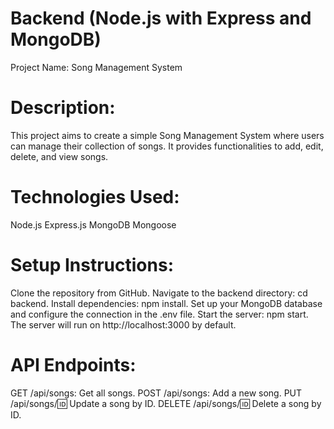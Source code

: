 # Backend (Node.js with Express and MongoDB)
Project Name: Song Management System
# Description:
This project aims to create a simple Song Management System where users can manage their collection of songs. It provides functionalities to add, edit, delete, and view songs.

# Technologies Used:
Node.js
Express.js
MongoDB
Mongoose
# Setup Instructions:
Clone the repository from GitHub.
Navigate to the backend directory: cd backend.
Install dependencies: npm install.
Set up your MongoDB database and configure the connection in the .env file.
Start the server: npm start.
The server will run on http://localhost:3000 by default.
# API Endpoints:
GET /api/songs: Get all songs.
POST /api/songs: Add a new song.
PUT /api/songs/:id: Update a song by ID.
DELETE /api/songs/:id: Delete a song by ID.